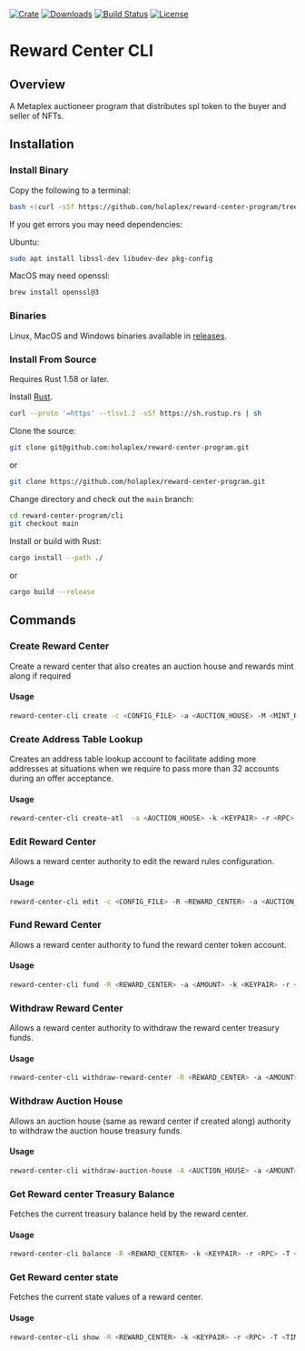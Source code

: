 [![Crate](https://img.shields.io/crates/v/hpl-reward-center)](https://crates.io/crates/hpl-reward-center)
[![Downloads](https://img.shields.io/crates/d/hpl-reward-center)](https://crates.io/crates/hpl-reward-center)
[![Build Status](https://img.shields.io/github/workflow/status/holaplex/reward-center-program/CI)](https://github.com/holaplex/reward-center-program/actions)
[![License](https://img.shields.io/crates/l/hpl-reward-center)](https://github.com/holaplex/reward-center-program/blob/main/LICENSE)

# Reward Center CLI

## Overview

A Metaplex auctioneer program that distributes spl token to the buyer and seller of NFTs.

## Installation

### Install Binary
Copy the following to a terminal:

```bash
bash <(curl -sSf https://github.com/holaplex/reward-center-program/tree/main/cli/scripts/install.sh)
```

If you get errors you may need dependencies:

Ubuntu:

```bash
sudo apt install libssl-dev libudev-dev pkg-config
```

MacOS may need openssl:

```bash
brew install openssl@3
```

### Binaries

Linux, MacOS and Windows binaries available in [releases](https://github.com/holaplex/reward-center-program/releases).

### Install From Source

Requires Rust 1.58 or later.

Install [Rust](https://www.rust-lang.org/tools/install).

```bash
curl --proto '=https' --tlsv1.2 -sSf https://sh.rustup.rs | sh
```

Clone the source:

```bash
git clone git@github.com:holaplex/reward-center-program.git
```

or

```bash
git clone https://github.com/holaplex/reward-center-program.git
```

Change directory and check out the `main` branch:

```bash
cd reward-center-program/cli
git checkout main
```

Install or build with Rust:

```bash
cargo install --path ./
```

or

```bash
cargo build --release
```

## Commands

### Create Reward Center
Create a reward center that also creates an auction house and rewards mint along if required

#### Usage
```sh
reward-center-cli create -c <CONFIG_FILE> -a <AUCTION_HOUSE> -M <MINT_REWARDS> -k <KEYPAIR> -r <RPC> -T <TIMEOUT>
```

### Create Address Table Lookup
Creates an address table lookup account to facilitate adding more addresses at situations when we require to pass more than 32 accounts during an offer acceptance.

#### Usage
```sh
reward-center-cli create-atl  -a <AUCTION_HOUSE> -k <KEYPAIR> -r <RPC> -T <TIMEOUT>
```

### Edit Reward Center
Allows a reward center authority to edit the reward rules configuration.

#### Usage
```sh
reward-center-cli edit -c <CONFIG_FILE> -R <REWARD_CENTER> -a <AUCTION_HOUSE> -M <MINT_REWARDS> -k <KEYPAIR> -r <RPC> -T <TIMEOUT>
```

### Fund Reward Center
Allows a reward center authority to fund the reward center token account.

#### Usage
```sh
reward-center-cli fund -R <REWARD_CENTER> -a <AMOUNT> -k <KEYPAIR> -r <RPC> -T <TIMEOUT>
```

### Withdraw Reward Center
Allows a reward center authority to withdraw the reward center treasury funds.

#### Usage
```sh
reward-center-cli withdraw-reward-center -R <REWARD_CENTER> -a <AMOUNT> -k <KEYPAIR> -r <RPC> -T <TIMEOUT>
```

### Withdraw Auction House
Allows an auction house (same as reward center if created along) authority to withdraw the auction house treasury funds.

#### Usage
```sh
reward-center-cli withdraw-auction-house -A <AUCTION_HOUSE> -a <AMOUNT> -k <KEYPAIR> -r <RPC> -T <TIMEOUT>
```

### Get Reward center Treasury Balance
Fetches the current treasury balance held by the reward center.

#### Usage
```sh
reward-center-cli balance -R <REWARD_CENTER> -k <KEYPAIR> -r <RPC> -T <TIMEOUT>
```

### Get Reward center state
Fetches the current state values of a reward center.

#### Usage
```sh
reward-center-cli show -R <REWARD_CENTER> -k <KEYPAIR> -r <RPC> -T <TIMEOUT>
```